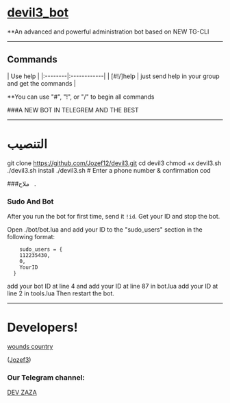 # [devil3_bot](https://telegram.me/c9_pro)

**An advanced and powerful administration bot based on NEW TG-CLI


* * *

## Commands

| Use help |
|:--------|:------------|
| [#!/]help | just send help in your group and get the commands |

**You can use "#", "!", or "/" to begin all commands


###A NEW BOT IN TELEGREM AND THE BEST
* * *

# التنصيب

git clone https://github.com/Jozef12/devil3.git
cd devil3
chmod +x devil3.sh
./devil3.sh install
./devil3.sh # Enter a phone number & confirmation cod

###ملاح   . 
### Sudo And Bot
After you run the bot for first time, send it `!id`. Get your ID and stop the bot.

Open ./bot/bot.lua and add your ID to the "sudo_users" section in the following format:
```
    sudo_users = {
    112235430,
    0,
    YourID
  }
```
add your bot ID at line 4 and add your ID at line 87 in bot.lua
add your ID at line 2 in tools.lua
Then restart the bot.

* * *

# Developers!

[wounds country](https://telegram.me/mmff1)

([Jozef3](https://telegram.me/@Jozef3))


### Our Telegram channel:

[DEV ZAZA](https://telegram.me/C9_pro)
